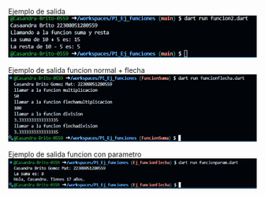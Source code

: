 Ejemplo de salida
![alt text](image.png)

Ejemplo de salida funcion normal + flecha
![alt text](image-1.png)

Ejemplo de salida funcion con parametro
![alt text](image-2.png)